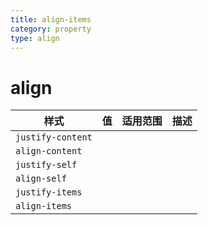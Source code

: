 ```yaml
---
title: align-items
category: property
type: align
---
```


# align

| 样式 | 值 | 适用范围 | 描述 |
| --- | ---- | ---- | --- |
| `justify-content` | | | |
| `align-content` | | | |
| `justify-self` | | | |
| `align-self` | | | |
| `justify-items` | | | |
| `align-items` | | | |

